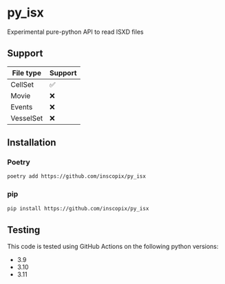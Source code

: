# py_isx

Experimental pure-python API to read ISXD files

## Support

|  File type | Support |
|  --------- | ------- |
| CellSet   | ✅ |
| Movie   | ❌ |
| Events   | ❌ |
| VesselSet   | ❌ |


## Installation

### Poetry

```bash
poetry add https://github.com/inscopix/py_isx
```

### pip


```bash
pip install https://github.com/inscopix/py_isx
```

## Testing

This code is tested using GitHub Actions on the following python
versions:

- 3.9
- 3.10
- 3.11
